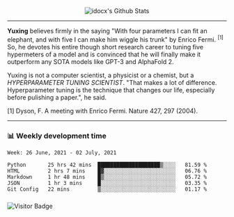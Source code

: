 <div align="center">
    <img align="center" src="https://github-readme-stats.vercel.app/api?username=idocx&show_icons=true&count_private=true&hide_border=true" alt="idocx's Github Stats"></img>
</div>

---

**Yuxing** believes firmly in the saying "With four parameters I can fit an elephant, and with five I can make him wiggle his trunk" by Enrico Fermi. <sup>[1]</sup> So, he devotes his entire though short research career to tuning five hypermeters of a model and is convinced that he will finally make it outperform any SOTA models like GPT-3 and AlphaFold 2.

Yuxing is not a computer scientist, a physicist or a chemist, but a *HYPERPARAMETER TUNING SCIENTIST*. "That makes a lot of difference. Hyperparameter tuning is the technique that changes our life, especially before pulishing a paper.", he said.

[1] Dyson, F. A meeting with Enrico Fermi. Nature 427, 297 (2004).


---

### 📊 Weekly development time
<!--START_SECTION:waka-->
```text
Week: 26 June, 2021 - 02 July, 2021

Python       25 hrs 42 mins  ████████████████████▒░░░░   81.59 % 
HTML         2 hrs 7 mins    █▓░░░░░░░░░░░░░░░░░░░░░░░   06.76 % 
Markdown     1 hr 48 mins    █▒░░░░░░░░░░░░░░░░░░░░░░░   05.72 % 
JSON         1 hr 3 mins     █░░░░░░░░░░░░░░░░░░░░░░░░   03.35 % 
Git Config   22 mins         ▒░░░░░░░░░░░░░░░░░░░░░░░░   01.17 % 
```
<!--END_SECTION:waka-->

### 

![Visitor Badge](https://visitor-badge.laobi.icu/badge?page_id=idocx.idocx)
